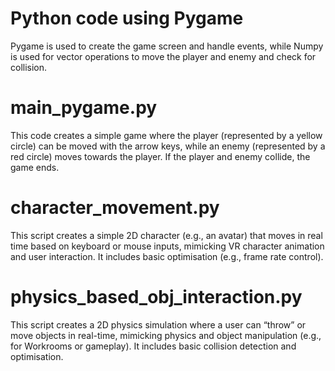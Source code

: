 # Python code using Pygame

Pygame is used to create the game screen and handle events, while Numpy is used for vector operations to move the player and enemy and check for collision.

# main_pygame.py

This code creates a simple game where the player (represented by a yellow circle) can be moved with the arrow keys, while an enemy (represented by a red circle) moves towards the player. If the player and enemy collide, the game ends.

# character_movement.py

This script creates a simple 2D character (e.g., an avatar) that moves in real time based on keyboard or mouse inputs, mimicking VR character animation and user interaction. It includes basic optimisation (e.g., frame rate control).

# physics_based_obj_interaction.py

This script creates a 2D physics simulation where a user can “throw” or move objects in real-time, mimicking physics and object manipulation (e.g., for Workrooms or gameplay). It includes basic collision detection and optimisation.
